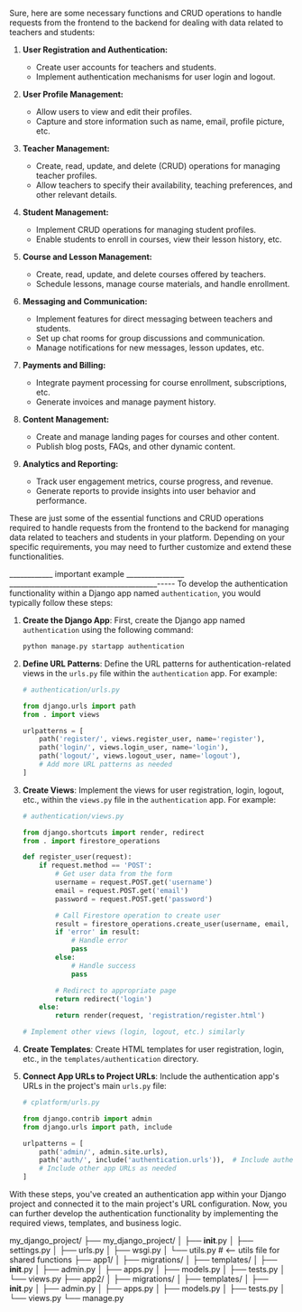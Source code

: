 Sure, here are some necessary functions and CRUD operations to handle requests from the frontend to the backend for dealing with data related to teachers and students:

1. **User Registration and Authentication:**
   - Create user accounts for teachers and students.
   - Implement authentication mechanisms for user login and logout.

2. **User Profile Management:**
   - Allow users to view and edit their profiles.
   - Capture and store information such as name, email, profile picture, etc.

3. **Teacher Management:**
   - Create, read, update, and delete (CRUD) operations for managing teacher profiles.
   - Allow teachers to specify their availability, teaching preferences, and other relevant details.

4. **Student Management:**
   - Implement CRUD operations for managing student profiles.
   - Enable students to enroll in courses, view their lesson history, etc.

5. **Course and Lesson Management:**
   - Create, read, update, and delete courses offered by teachers.
   - Schedule lessons, manage course materials, and handle enrollment.

6. **Messaging and Communication:**
   - Implement features for direct messaging between teachers and students.
   - Set up chat rooms for group discussions and communication.
   - Manage notifications for new messages, lesson updates, etc.

7. **Payments and Billing:**
   - Integrate payment processing for course enrollment, subscriptions, etc.
   - Generate invoices and manage payment history.

8. **Content Management:**
   - Create and manage landing pages for courses and other content.
   - Publish blog posts, FAQs, and other dynamic content.

9. **Analytics and Reporting:**
   - Track user engagement metrics, course progress, and revenue.
   - Generate reports to provide insights into user behavior and performance.

These are just some of the essential functions and CRUD operations required to handle requests from the frontend to the backend for managing data related to teachers and students in your platform. Depending on your specific requirements, you may need to further customize and extend these functionalities.


____________ important example ________________
_________________________________________-----
To develop the authentication functionality within a Django app named `authentication`, you would typically follow these steps:

1. **Create the Django App**: First, create the Django app named `authentication` using the following command:
   
   ```bash
   python manage.py startapp authentication
   ```

2. **Define URL Patterns**: Define the URL patterns for authentication-related views in the `urls.py` file within the `authentication` app. For example:

   ```python
   # authentication/urls.py

   from django.urls import path
   from . import views

   urlpatterns = [
       path('register/', views.register_user, name='register'),
       path('login/', views.login_user, name='login'),
       path('logout/', views.logout_user, name='logout'),
       # Add more URL patterns as needed
   ]
   ```

3. **Create Views**: Implement the views for user registration, login, logout, etc., within the `views.py` file in the `authentication` app. For example:

   ```python
   # authentication/views.py

   from django.shortcuts import render, redirect
   from . import firestore_operations

   def register_user(request):
       if request.method == 'POST':
           # Get user data from the form
           username = request.POST.get('username')
           email = request.POST.get('email')
           password = request.POST.get('password')

           # Call Firestore operation to create user
           result = firestore_operations.create_user(username, email, password)
           if 'error' in result:
               # Handle error
               pass
           else:
               # Handle success
               pass

           # Redirect to appropriate page
           return redirect('login')
       else:
           return render(request, 'registration/register.html')

   # Implement other views (login, logout, etc.) similarly
   ```

4. **Create Templates**: Create HTML templates for user registration, login, etc., in the `templates/authentication` directory.

5. **Connect App URLs to Project URLs**: Include the authentication app's URLs in the project's main `urls.py` file:

   ```python
   # cplatform/urls.py

   from django.contrib import admin
   from django.urls import path, include

   urlpatterns = [
       path('admin/', admin.site.urls),
       path('auth/', include('authentication.urls')),  # Include authentication app URLs
       # Include other app URLs as needed
   ]
   ```

With these steps, you've created an authentication app within your Django project and connected it to the main project's URL configuration. Now, you can further develop the authentication functionality by implementing the required views, templates, and business logic.






my_django_project/
├── my_django_project/
│   ├── __init__.py
│   ├── settings.py
│   ├── urls.py
│   ├── wsgi.py
│   └── utils.py          # <-- utils file for shared functions
├── app1/
│   ├── migrations/
│   ├── templates/
│   ├── __init__.py
│   ├── admin.py
│   ├── apps.py
│   ├── models.py
│   ├── tests.py
│   └── views.py
├── app2/
│   ├── migrations/
│   ├── templates/
│   ├── __init__.py
│   ├── admin.py
│   ├── apps.py
│   ├── models.py
│   ├── tests.py
│   └── views.py
└── manage.py
